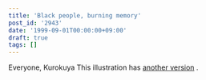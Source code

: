 ```yaml
---
title: 'Black people, burning memory'
post_id: '2943'
date: '1999-09-01T00:00:00+09:00'
draft: true
tags: []
---
```


Everyone, Kurokuya This illustration has [another version](/cats_photo_white) .
